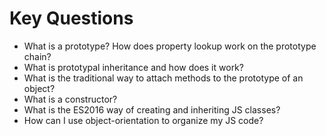 # Key Questions
- What is a prototype? How does property lookup work on the prototype chain? 
- What is prototypal inheritance and how does it work? 
- What is the traditional way to attach methods to the prototype of an object?
- What is a constructor?
- What is the ES2016 way of creating and inheriting JS classes?
- How can I use object-orientation to organize my JS code?

